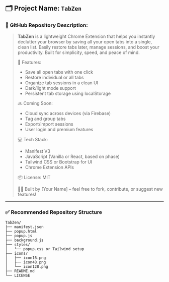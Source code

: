 ## 🗂️ **Project Name**: `TabZen`

### 📄 **GitHub Repository Description**:

> **TabZen** is a lightweight Chrome Extension that helps you instantly declutter your browser by saving all your open tabs into a single, clean list. Easily restore tabs later, manage sessions, and boost your productivity. Built for simplicity, speed, and peace of mind.
>
> 🌟 Features:
>
> * Save all open tabs with one click
> * Restore individual or all tabs
> * Organize tab sessions in a clean UI
> * Dark/light mode support
> * Persistent tab storage using localStorage
>
> 🔜 Coming Soon:
>
> * Cloud sync across devices (via Firebase)
> * Tag and group tabs
> * Export/import sessions
> * User login and premium features
>
> 💻 Tech Stack:
>
> * Manifest V3
> * JavaScript (Vanilla or React, based on phase)
> * Tailwind CSS or Bootstrap for UI
> * Chrome Extension APIs
>
> 📦 License: MIT
>
> 👨‍💻 Built by \[Your Name] – feel free to fork, contribute, or suggest new features!

---

### ✅ Recommended Repository Structure

```
TabZen/
├── manifest.json
├── popup.html
├── popup.js
├── background.js
├── styles/
│   └── popup.css or Tailwind setup
├── icons/
│   ├── icon16.png
│   ├── icon48.png
│   └── icon128.png
├── README.md
└── LICENSE
```

